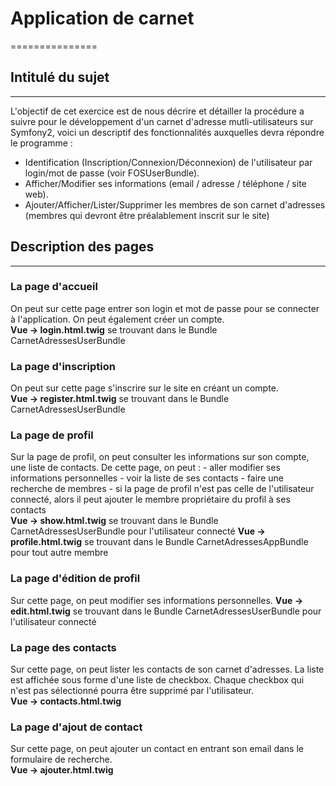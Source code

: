 # Application de carnet
===============

## Intitulé du sujet
---
L'objectif de cet exercice est de nous décrire et détailler la 
procédure a suivre pour le développement d'un carnet d'adresse mutli-utilisateurs 
sur Symfony2, voici un descriptif des fonctionnalités auxquelles devra répondre le programme :

- Identification (Inscription/Connexion/Déconnexion) de l'utilisateur par login/mot de passe (voir FOSUserBundle).
- Afficher/Modifier ses informations (email / adresse / téléphone / site web).
- Ajouter/Afficher/Lister/Supprimer les membres de son carnet d'adresses (membres qui devront être préalablement inscrit sur le site)

## Description des pages
---

### La page d'accueil
On peut sur cette page entrer son login et mot de passe pour se connecter à l'application.
On peut également créer un compte. <br>
**Vue -> login.html.twig** se trouvant dans le Bundle CarnetAdressesUserBundle


### La page d'inscription
On peut sur cette page s'inscrire sur le site en créant un compte. <br>
**Vue -> register.html.twig** se trouvant dans le Bundle CarnetAdressesUserBundle


### La page de profil
Sur la page de profil, on peut consulter les informations sur son compte, une liste de contacts.
De cette page, on peut :
    - aller modifier ses informations personnelles
    - voir la liste de ses contacts
    - faire une recherche de membres
    - si la page de profil n'est pas celle de l'utilisateur connecté, alors il peut ajouter le membre propriétaire du profil à ses contacts <br>
**Vue -> show.html.twig** se trouvant dans le Bundle CarnetAdressesUserBundle pour l'utilisateur connecté
**Vue -> profile.html.twig** se trouvant dans le Bundle CarnetAdressesAppBundle pour tout autre membre


### La page d'édition de profil
Sur cette page, on peut modifier ses informations personnelles.
**Vue -> edit.html.twig** se trouvant dans le Bundle CarnetAdressesUserBundle pour l'utilisateur connecté


### La page des contacts
Sur cette page, on peut lister les contacts de son carnet d'adresses.
La liste est affichée sous forme d'une liste de checkbox.
Chaque checkbox qui n'est pas sélectionné pourra être supprimé par l'utilisateur. <br>
**Vue -> contacts.html.twig**


### La page d'ajout de contact
Sur cette page, on peut ajouter un contact en entrant son email dans le formulaire de recherche. <br>
**Vue -> ajouter.html.twig**
